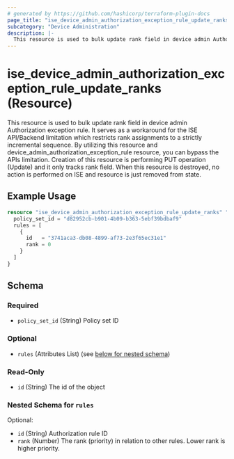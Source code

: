 ```yaml
---
# generated by https://github.com/hashicorp/terraform-plugin-docs
page_title: "ise_device_admin_authorization_exception_rule_update_ranks Resource - terraform-provider-ise"
subcategory: "Device Administration"
description: |-
  This resource is used to bulk update rank field in device admin Authorization exception rule. It serves as a workaround for the ISE API/Backend limitation which restricts rank assignments to a strictly incremental sequence. By utilizing this resource and device_admin_authorization_exception_rule resource, you can bypass the APIs limitation. Creation of this resource is performing PUT operation (Update) and it only tracks rank field. When this resource is destroyed, no action is performed on ISE and resource is just removed from state.
---
```


# ise_device_admin_authorization_exception_rule_update_ranks (Resource)

This resource is used to bulk update rank field in device admin Authorization exception rule. It serves as a workaround for the ISE API/Backend limitation which restricts rank assignments to a strictly incremental sequence. By utilizing this resource and device_admin_authorization_exception_rule resource, you can bypass the APIs limitation. Creation of this resource is performing PUT operation (Update) and it only tracks rank field. When this resource is destroyed, no action is performed on ISE and resource is just removed from state.

## Example Usage

```terraform
resource "ise_device_admin_authorization_exception_rule_update_ranks" "example" {
  policy_set_id = "d82952cb-b901-4b09-b363-5ebf39bdbaf9"
  rules = [
    {
      id   = "3741aca3-db08-4899-af73-2e3f65ec31e1"
      rank = 0
    }
  ]
}
```

<!-- schema generated by tfplugindocs -->
## Schema

### Required

- `policy_set_id` (String) Policy set ID

### Optional

- `rules` (Attributes List) (see [below for nested schema](#nestedatt--rules))

### Read-Only

- `id` (String) The id of the object

<a id="nestedatt--rules"></a>
### Nested Schema for `rules`

Optional:

- `id` (String) Authorization rule ID
- `rank` (Number) The rank (priority) in relation to other rules. Lower rank is higher priority.
